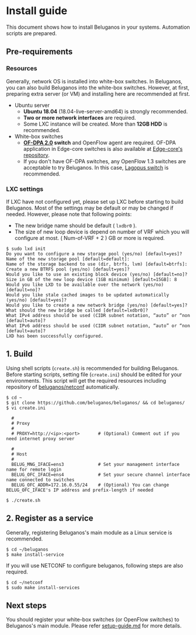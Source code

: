 # Install guide
This document shows how to install Beluganos in your systems. Automation scripts are prepared.

## Pre-requirements

### Resources
Generally, network OS is installed into white-box switches. In Beluganos, you can also build Beluganos into the white-box switches. However, at first, preparing extra server (or VM) and installing here are recommended at first.

- Ubuntu server
	- **Ubuntu 18.04** (18.04-live-server-amd64) is strongly recommended.
	- **Two or more network interfaces** are required.
	- Some LXC instance will be created. More than **12GB HDD** is recommended.
- White-box switches
	- **[OF-DPA 2.0](https://github.com/Broadcom-Switch/of-dpa/) switch** and OpenFlow agent are required. OF-DPA application in Edge-core switches is also available at [Edge-core's repository](https://github.com/edge-core/beluganos-forwarding-app).
	- If you don't have OF-DPA switches, any OpenFlow 1.3 switches are acceptable to try Beluganos. In this case, [Lagopus switch](http://www.lagopus.org/) is recommended.

### LXC settings

If LXC have not configured yet, please set up LXC before starting to build Beluganos. Most of the settings may be default or may be changed if needed. However, please note that following points:

- The new bridge name should be default ( `lxdbr0` ).
- The size of new loop device is depend on number of VRF which you will configure at most. ( Num-of-VRF + 2 ) GB or more is required.

```
$ sudo lxd init
Do you want to configure a new storage pool (yes/no) [default=yes]?
Name of the new storage pool [default=default]:
Name of the storage backend to use (dir, btrfs, lvm) [default=btrfs]:
Create a new BTRFS pool (yes/no) [default=yes]?
Would you like to use an existing block device (yes/no) [default=no]?
Size in GB of the new loop device (1GB minimum) [default=15GB]: 8
Would you like LXD to be available over the network (yes/no) [default=no]?
Would you like stale cached images to be updated automatically (yes/no) [default=yes]?
Would you like to create a new network bridge (yes/no) [default=yes]?
What should the new bridge be called [default=lxdbr0]?
What IPv4 address should be used (CIDR subnet notation, “auto” or “non [default=auto]?
What IPv6 address should be used (CIDR subnet notation, “auto” or “non [default=auto]?
LXD has been successfully configured.
```

## 1. Build
Using shell scripts (`create.sh`) is recommended for building Beluganos. Before starting scripts, setting file (`create.ini`) should be edited for your environments. This script will get the required resources including repository of [beluganos/netconf](https://github.com/beluganos/netconf) automatically.

```
$ cd ~
$ git clone https://github.com/beluganos/beluganos/ && cd beluganos/
$ vi create.ini

  #
  # Proxy
  #
  # PROXY=http://<ip>:<port>       # (Optional) Comment out if you need internet proxy server

  #
  # Host
  #
  BELUG_MNG_IFACE=ens3             # Set your management interface name for remote login
  BELUG_OFC_IFACE=ens4             # Set your secure channel interface name connected to switches
  BELUG_OFC_ADDR=172.16.0.55/24    # (Optional) You can change BELUG_OFC_IFACE's IP address and prefix-length if needed

$ ./create.sh
```

## 2. Register as a service

Generally, registering Beluganos's main module as a Linux service is recommended.

```
$ cd ~/beluganos
$ make install-service
```

If you will use NETCONF to configure beluganos, following steps are also required.

```
$ cd ~/netconf
$ sudo make install-services
```

## Next steps
You should register your white-box switches (or OpenFlow switches) to Beluganos's main module. Please refer [setup-guide.md](setup-guide.md) for more details.